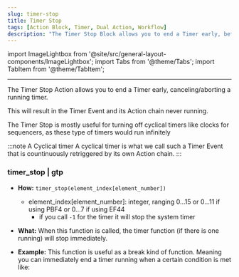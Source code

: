 ```yaml
---
slug: timer-stop
title: Timer Stop
tags: [Action Block, Timer, Dual Action, Workflow]
description: "The Timer Stop Block allows you to end a Timer early, before its clock would run out, triggering a Timer Event earlier."
---
```


import ImageLightbox from '@site/src/general-layout-components/ImageLightbox';
import Tabs from '@theme/Tabs';
import TabItem from '@theme/TabItem';

---

<Tabs>
  <TabItem value="About Timer Stop" label="About Timer Stop " default>


The Timer Stop Action allows you to end a Timer early, canceling/aborting a running timer.

This will result in the Timer Event and its Action chain never running.

The Timer Stop is mostly useful for turning off cyclical timers like clocks for sequencers, as these type of timers would run infinitely

:::note A Cyclical timer
A cyclical timer is what we call such a Timer Event that is countinuously retriggered by its own Action chain. 
:::

  </TabItem>
  <TabItem value="Reference Manual Entry" label="Reference Manual Entry">


### timer_stop | gtp

- **How:** `timer_stop(element_index[element_number])` 
  
  - element_index[element_number]: integer, ranging 0...15 or 0...11 if using PBF4 or 0...7 if using EF44
    - if you call `-1` for the timer it will stop the system timer
  
- **What:** When this function is called, the timer function (if there is one running) will stop immediately.
  
- **Example:** This function is useful as a break kind of function. Meaning you can immediately end a timer running when a certain condition is met like:




  </TabItem>
</Tabs>



